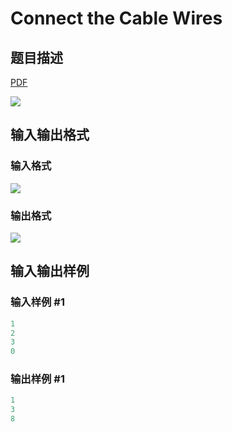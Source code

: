 # Connect the Cable Wires

## 题目描述

[problemUrl]: https://uva.onlinejudge.org/index.php?option=com_onlinejudge&Itemid=8&category=20&page=show_problem&problem=1803

[PDF](https://uva.onlinejudge.org/external/108/p10862.pdf)

![](https://cdn.luogu.com.cn/upload/vjudge_pic/UVA10862/fc136fb0ff4284d6861211a39b11a65024caf389.png)

## 输入输出格式

### 输入格式

![](https://cdn.luogu.com.cn/upload/vjudge_pic/UVA10862/c4193aea29d678749dbf21f1601ced4bfb68b4cd.png)

### 输出格式

![](https://cdn.luogu.com.cn/upload/vjudge_pic/UVA10862/27bb87603afb9c19e7867833b7f1347056879d20.png)

## 输入输出样例

### 输入样例 #1

```cpp
1
2
3
0
```


### 输出样例 #1

```cpp
1
3
8
```


